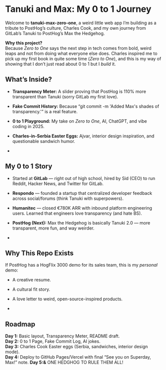 # Tanuki and Max: My 0 to 1 Journey

Welcome to **tanuki-max-zero-one**, a weird little web app I’m building as a tribute to PostHog’s culture, Charles Cook, and my own journey from GitLab’s Tanuki to PostHog’s Max the Hedgehog.  

**Why this project?**  
Because *Zero to One* says the next step in tech comes from bold, weird leaps and not from doing what everyone else does. Charles inspired me to pick up my first book in quite some time (*Zero to One*), and this is my way of showing that I don’t just read about 0 to 1 but I *build* it.  


## What’s Inside?
- **Transparency Meter:** A slider proving that PostHog is 110% more transparent than Tanuki (sorry GitLab my first love).
- **Fake Commit History:** Because “git commit -m 'Added Max's shades of transparency.'” is a real feature.
- **0 to 1 Playground:** My take on *Zero to One*, AI, ChatGPT, and vibe coding in 2025.
- **Charles-in-Serbia Easter Eggs:** Ajvar, interior design inspiration, and questionable sandwich humor.

-

## My 0 to 1 Story
- Started at **GitLab** — right out of high school, hired by Sid (CEO) to run Reddit, Hacker News, and Twitter for GitLab.  
- **Respondo** — founded a startup that centralized developer feedback across social/forums (think Tanuki with superpowers).  
- **Humanitec** — closed €780K ARR with inbound platform engineering users. Learned that engineers love transparency (and hate BS).  
- **PostHog (Next):** Max the Hedgehog is basically Tanuki 2.0 — more transparent, more fun, and way weirder. 

-

## Why This Repo Exists
If PostHog has a HogFlix 3000 demo for its sales team, this is my *personal* demo:  
- A creative resume.  
- A cultural fit story.  
- A love letter to weird, open-source-inspired products.

-

## Roadmap
**Day 1:** Basic layout, Transparency Meter, README draft.  
**Day 2:** 0 to 1 Page, Fake Commit Log, AI jokes.  
**Day 3:** Charles Cook Easter eggs (Serbia, sandwiches, interior design mode).  
**Day 4:** Deploy to GitHub Pages/Vercel with final “See you on Superday, Max!” note.
**Day 5:&** ONE HEDGHOG TO RULE THEM ALL!

